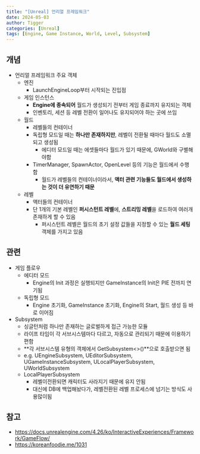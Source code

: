 ```yaml
---
title: "[Unreal] 언리얼 프레임워크"
date: 2024-05-03
author: Tigger
categories: [Unreal]
tags: [Engine, Game Instance, World, Level, Subsystem]
---
```


## 개념
+ 언리얼 프레임워크 주요 객체
	+ 엔진
		+ LaunchEngineLoop부터 시작되는 진입점
	+ 게임 인스턴스
		+ **Engine에 종속되어** 월드가 생성되기 전부터 게임 종료까지 유지되는 객체
		+ 인벤토리, 세션 등 레벨 전환이 일어나도 유지되어야 하는 곳에 쓰임
	+ 월드
		+ 레벨들의 컨테이너
		+ 독립형 모드일 때는 **하나만 존재하지만**, 레벨이 전환될 때마다 월드도 소멸되고 생성됨
			+ 에디터 모드일 때는 에셋들마다 월드가 있기 때문에, GWorld와 구별해야함
		+ TimerManager, SpawnActor, OpenLevel 등의 기능은 월드에서 수행함
			+ 월드가 레벨들의 컨테이너이라서, **액터 관련 기능들도 월드에서 생성하는 것이 더 유연하기 때문**
	+ 레벨
		+ 액터들의 컨테이너
		+ 단 1개의 기본 레벨인 **퍼시스턴트 레벨**에, **스트리밍 레벨**을 로드하여 여러개 존재하게 할 수 있음
			+ 퍼시스턴트 레벨은 월드의 초기 설정 값들을 지정할 수 있는 **월드 세팅** 객체를 가지고 있음
		
## 관련
+ 게임 플로우
	+ 에디터 모드
		+ Engine의 Init 과정은 실행되지만 GameInstance의 Init은 PIE 전까지 연기됨
	+ 독립형 모드
		+ Engine 초기화, GameInstance 초기화, Engine의 Start, 월드 생성 등 바로 이어짐
+ Subsystem
	+ 싱글턴처럼 하나만 존재하는 글로벌하게 접근 가능한 모듈
	+ 라이프 타임이 각 서브시스템마다 다르고, 자동으로 관리되기 때문에 이용하기 편함
	+ **각 서브시스템 유형의 객체에서 GetSubsystem<>()**으로 호출받으면 됨
	+ e.g. UEngineSubsystem, UEditorSubsystem, UGameInstanceSubsystem, ULocalPlayerSubsystem, UWorldSubsystem
	+ LocalPlayerSubsystem
		+ 레벨이전환되면 캐릭터도 사라지기 때문에 유지 안됨
		+ 대신에 DB에 백업해놨다가, 레벨전환된 레벨 프로세스에 넘기는 방식도 사용많이됨
	
## 참고
+ <https://docs.unrealengine.com/4.26/ko/InteractiveExperiences/Framework/GameFlow/>
+ <https://koreanfoodie.me/1031>
